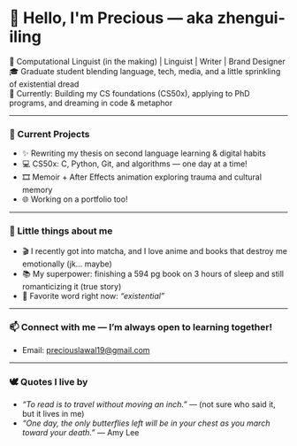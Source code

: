 # 🐚 Hello, I'm Precious — aka zhengui-iling

🌿 Computational Linguist (in the making) | Linguist | Writer | Brand Designer  
🎓 Graduate student blending language, tech, media, and a little sprinkling of existential dread  
🧠 Currently: Building my CS foundations (CS50x), applying to PhD programs, and dreaming in code & metaphor

---

### 🧩 Current Projects
- ✨ Rewriting my thesis on second language learning & digital habits  
- 💻 CS50x: C, Python, Git, and algorithms — one day at a time!  
- 🎞️ Memoir + After Effects animation exploring trauma and cultural memory  
- 🌐 Working on a portfolio too!

---

### 🍵 Little things about me
- 🎬 I recently got into matcha, and I love anime and books that destroy me emotionally (jk… maybe)  
- 📚 My superpower: finishing a 594 pg book on 3 hours of sleep and still romanticizing it (true story)
- 🌸 Favorite word right now: *“existential”*

---

### 📫 Connect with me — I’m always open to learning together!
- Email: preciouslawal19@gmail.com

---

### 🕊️ Quotes I live by
- *“To read is to travel without moving an inch.”* — (not sure who said it, but it lives in me)  
- *“One day, the only butterflies left will be in your chest as you march toward your death.”* — Amy Lee

